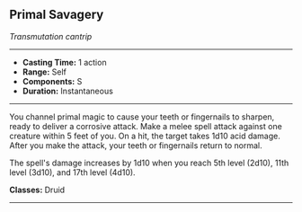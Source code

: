 ﻿## Primal Savagery
*Transmutation cantrip*
___
- **Casting Time:** 1 action
- **Range:** Self
- **Components:** S
- **Duration:** Instantaneous

---
You channel primal magic to cause your teeth or fingernails to sharpen, ready to deliver a corrosive attack. Make a melee spell attack against one creature within 5 feet of you. On a hit, the target takes 1d10 acid damage. After you make the attack, your teeth or fingernails return to normal.

The spell's damage increases by 1d10 when you reach 5th level (2d10), 11th level (3d10), and 17th level (4d10).

**Classes:** Druid


---
